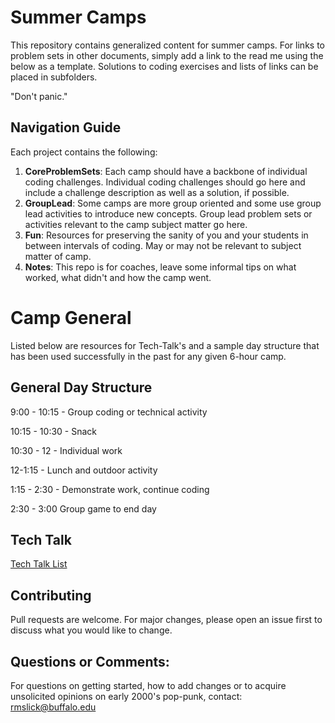 
# Summer Camps
This repository contains generalized content for summer camps. For links to problem sets in other documents, simply add a link to the read me using the below as a template. Solutions to coding exercises and lists of links can be placed in subfolders. 

"Don't panic."

## Navigation Guide
Each project contains the following:
1. **CoreProblemSets**: Each camp should have a backbone of individual coding challenges. 
 Individual coding challenges should go here and include a challenge description as well as a solution, if possible.
2. **GroupLead**: Some camps are more group oriented and some use group lead activities to introduce new concepts. Group lead problem sets or activities relevant to the camp subject matter go here.
3. **Fun**: Resources for preserving the sanity of you and your students in between intervals of coding. May or may not be relevant to subject matter of camp.
4. **Notes**: This repo is for coaches, leave some informal tips on what worked, what didn't and how the camp went. 

# Camp General
Listed below are resources for Tech-Talk's and a sample day structure that has been used successfully in the past for any given 6-hour camp. 
## General Day Structure

9:00 - 10:15 - Group coding or technical activity

10:15 - 10:30 - Snack

10:30 - 12 - Individual work

12-1:15 - Lunch and outdoor activity

1:15 - 2:30 - Demonstrate work, continue coding

2:30 - 3:00 Group game to end day 

## Tech Talk
[Tech Talk List](https://github.com/rmslick/SummerCamps/blob/master/Tech-Talks.md)
## Contributing
Pull requests are welcome. For major changes, please open an issue first to discuss what you would like to change.

## Questions or Comments:
For questions on getting started, how to add changes or to acquire unsolicited opinions on early 2000's pop-punk, contact: rmslick@buffalo.edu
